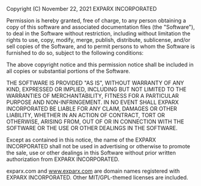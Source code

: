 Copyright (C) November 22, 2021 EXPARX INCORPORATED

Permission is hereby  granted,  free of  charge,  to  any person 
obtaining a copy of this software and  associated  documentation 
files  (the  "Software"),  to  deal  in   the  Software  without 
restriction, including  without  limitation the rights  to  use, 
copy,  modify, merge,  publish,  distribute,  sublicense, and/or 
sell copies of the Software, and to permit persons  to  whom the 
Software  is  furnished to  do  so,  subject  to  the  following
conditions:

The above copyright notice and this permission  notice  shall be 
included in all copies or substantial portions of  the Software.

THE SOFTWARE IS PROVIDED "AS IS", WITHOUT  WARRANTY OF ANY KIND, 
EXPRESSED   OR   IMPLIED,  INCLUDING  BUT  NOT  LIMITED  TO  THE 
WARRANTIES OF  MERCHANTABILITY, FITNESS FOR A PARTICULAR PURPOSE 
AND NON-INFRINGEMENT. IN  NO  EVENT  SHALL  EXPARX  INCORPORATED
BE LIABLE FOR ANY CLAIM, DAMAGES OR OTHER LIABILITY,  WHETHER IN 
AN ACTION OF CONTRACT, TORT OR OTHERWISE, ARISING  FROM, OUT  OF 
OR IN CONNECTION WITH THE SOFTWARE OR THE USE OR  OTHER DEALINGS 
IN THE SOFTWARE.

Except as  contained  in this  notice, the  name of  the  EXPARX 
INCORPORATED shall not  be used in  advertising or otherwise  to 
promote the sale, use or other dealings in this Software without 
prior written authorization from EXPARX INCORPORATED.

exparx.com and www.exparx.com  are domain names  registered with 
EXPARX INCORPORATED. Other MIT/GPL-themed licenses are included.
